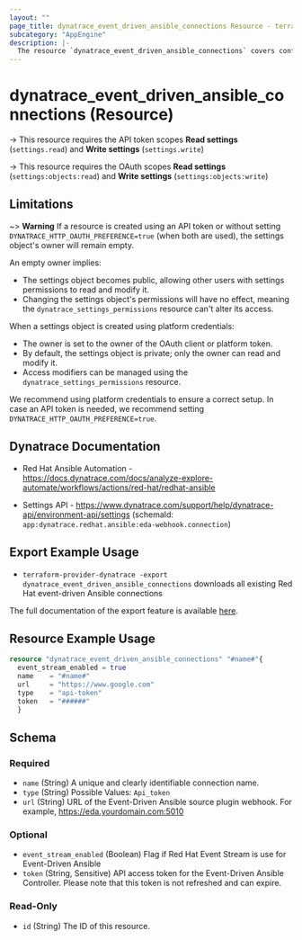 ```yaml
---
layout: ""
page_title: dynatrace_event_driven_ansible_connections Resource - terraform-provider-dynatrace"
subcategory: "AppEngine"
description: |-
  The resource `dynatrace_event_driven_ansible_connections` covers configuration for Red Hat event-driven Ansible connections
---
```


# dynatrace_event_driven_ansible_connections (Resource)

-> This resource requires the API token scopes **Read settings** (`settings.read`) and **Write settings** (`settings.write`)

-> This resource requires the OAuth scopes **Read settings** (`settings:objects:read`) and **Write settings** (`settings:objects:write`)

## Limitations
~> **Warning** If a resource is created using an API token or without setting `DYNATRACE_HTTP_OAUTH_PREFERENCE=true` (when both are used), the settings object's owner will remain empty.

An empty owner implies:
- The settings object becomes public, allowing other users with settings permissions to read and modify it.
- Changing the settings object's permissions will have no effect, meaning the `dynatrace_settings_permissions` resource can't alter its access.

When a settings object is created using platform credentials:
- The owner is set to the owner of the OAuth client or platform token.
- By default, the settings object is private; only the owner can read and modify it.
- Access modifiers can be managed using the `dynatrace_settings_permissions` resource.

We recommend using platform credentials to ensure a correct setup.
In case an API token is needed, we recommend setting `DYNATRACE_HTTP_OAUTH_PREFERENCE=true`.

## Dynatrace Documentation

- Red Hat Ansible Automation - https://docs.dynatrace.com/docs/analyze-explore-automate/workflows/actions/red-hat/redhat-ansible

- Settings API - https://www.dynatrace.com/support/help/dynatrace-api/environment-api/settings (schemaId: `app:dynatrace.redhat.ansible:eda-webhook.connection`)

## Export Example Usage

- `terraform-provider-dynatrace -export dynatrace_event_driven_ansible_connections` downloads all existing Red Hat event-driven Ansible connections

The full documentation of the export feature is available [here](https://dt-url.net/h203qmc).

## Resource Example Usage

```terraform
resource "dynatrace_event_driven_ansible_connections" "#name#"{
  event_stream_enabled = true
  name    = "#name#"
  url     = "https://www.google.com"
  type    = "api-token"
  token   = "######"
  }
```

<!-- schema generated by tfplugindocs -->
## Schema

### Required

- `name` (String) A unique and clearly identifiable connection name.
- `type` (String) Possible Values: `Api_token`
- `url` (String) URL of the Event-Driven Ansible source plugin webhook. For example, https://eda.yourdomain.com:5010

### Optional

- `event_stream_enabled` (Boolean) Flag if Red Hat Event Stream is use for Event-Driven Ansible
- `token` (String, Sensitive) API access token for the Event-Driven Ansible Controller. Please note that this token is not refreshed and can expire.

### Read-Only

- `id` (String) The ID of this resource.

